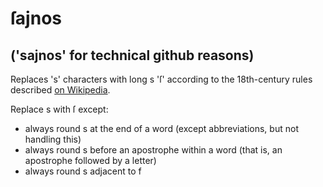 # ſajnos
## ('sajnos' for technical github reasons)

Replaces 's' characters with long s 'ſ' according to the 18th-century rules described [on Wikipedia](https://en.wikipedia.org/wiki/Long_s#Rules).

Replace s with ſ except:

- always round s at the end of a word (except abbreviations, but not handling this)
- always round s before an apostrophe within a word (that is, an apostrophe followed by a letter)
- always round s adjacent to f
